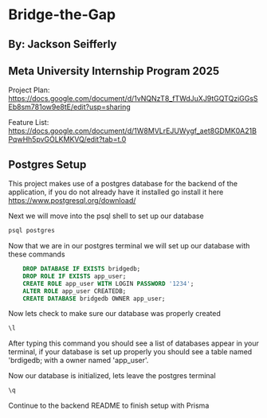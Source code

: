 # Bridge-the-Gap

## By: Jackson Seifferly

## Meta University Internship Program 2025

Project Plan: <https://docs.google.com/document/d/1vNQNzT8_fTWdJuXJ9tGQTQziGGsSEb8sm781ow9e8tE/edit?usp=sharing>

Feature List: <https://docs.google.com/document/d/1W8MVLrEJUWygf_aet8GDMK0A21BPqwHh5pvGOLKMKVQ/edit?tab=t.0>

## Postgres Setup

This project makes use of a postgres database for the backend of the application, if you do not already have it installed go install it here <https://www.postgresql.org/download/>

Next we will move into the psql shell to set up our database

```bash
psql postgres
```

Now that we are in our postgres terminal we will set up our database with these commands

```sql
    DROP DATABASE IF EXISTS bridgedb;
    DROP ROLE IF EXISTS app_user;
    CREATE ROLE app_user WITH LOGIN PASSWORD '1234';
    ALTER ROLE app_user CREATEDB;
    CREATE DATABASE bridgedb OWNER app_user;
```

Now lets check to make sure our database was properly created

```sql
\l
```

After typing this command you should see a list of databases appear in your terminal, if your database is set up properly you should see a table named 'brdigedb; with a owner named 'app_user'.

Now our database is initialized, lets leave the postgres terminal

```sql
\q
```

Continue to the backend README to finish setup with Prisma
